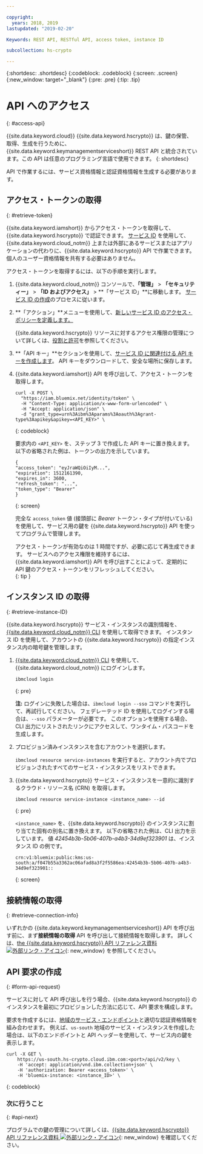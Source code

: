 ```yaml
---

copyright:
  years: 2018, 2019
lastupdated: "2019-02-20"

Keywords: REST API, RESTful API, access token, instance ID

subcollection: hs-crypto

---
```


{:shortdesc: .shortdesc}
{:codeblock: .codeblock}
{:screen: .screen}
{:new_window: target="_blank"}
{:pre: .pre}
{:tip: .tip}

# API へのアクセス
{: #access-api}

{{site.data.keyword.cloud}} {{site.data.keyword.hscrypto}} は、鍵の保管、取得、生成を行うために、{{site.data.keyword.keymanagementserviceshort}} REST API と統合されています。この API は任意のプログラミング言語で使用できます。
{: shortdesc}

API で作業するには、サービス資格情報と認証資格情報を生成する必要があります。

## アクセス・トークンの取得
{: #retrieve-token}

{{site.data.keyword.iamshort}} からアクセス・トークンを取得して、{{site.data.keyword.hscrypto}} で認証できます。 [サービス ID](/docs/iam/serviceid.html#serviceids) を使用して、{{site.data.keyword.cloud_notm}} 上または外部にあるサービスまたはアプリケーションの代わりに、{{site.data.keyword.hscrypto}} API で作業できます。個人のユーザー資格情報を共有する必要はありません。  

<!-- If you want to authenticate with your user credentials, you can retrieve your token by running `ibmcloud iam oauth-tokens` in the [{{site.data.keyword.cloud_notm}} CLI](/docs/cli/index.html#overview).
{: tip} -->

アクセス・トークンを取得するには、以下の手順を実行します。

1. {{site.data.keyword.cloud_notm}} コンソールで、**「管理」** &gt; **「セキュリティー」** &gt; **「ID およびアクセス」** &gt; **「サービス ID」**に移動します。 [サービス ID の作成](/docs/iam/serviceid.html#creating-a-service-id)のプロセスに従います。
2. **「アクション」**メニューを使用して、[新しいサービス ID のアクセス・ポリシーを定義します。](/docs/iam/serviceidaccess.html)

    {{site.data.keyword.hscrypto}} リソースに対するアクセス権限の管理について詳しくは、[役割と許可](/docs/services/hs-crypto/manage-access.html#roles)を参照してください。
3. **「API キー」**セクションを使用して、[サービス ID に関連付ける API キーを作成します](/docs/iam/serviceid_keys.html#serviceidapikeys)。 API キーをダウンロードして、安全な場所に保存します。
4. {{site.data.keyword.iamshort}} API を呼び出して、アクセス・トークンを取得します。

    ```cURL
    curl -X POST \
      "https://iam.bluemix.net/identity/token" \
      -H "Content-Type: application/x-www-form-urlencoded" \
      -H "Accept: application/json" \
      -d "grant_type=urn%3Aibm%3Aparams%3Aoauth%3Agrant-type%3Aapikey&apikey=<API_KEY>" \
    ```
    {: codeblock}

    要求内の `<API_KEY>` を、ステップ 3 で作成した API キーに置き換えます。以下の省略された例は、トークンの出力を示しています。

    ```
    {
    "access_token": "eyJraWQiOiIyM...",
    "expiration": 1512161390,
    "expires_in": 3600,
    "refresh_token": "...",
    "token_type": "Bearer"
    }
    ```
    {: screen}

    完全な `access_token` 値 (接頭部に _Bearer_ トークン・タイプが付いている) を使用して、サービス用の鍵を {{site.data.keyword.hscrypto}} API を使ってプログラムで管理します。

    アクセス・トークンが有効なのは 1 時間ですが、必要に応じて再生成できます。 サービスへのアクセス権限を維持するには、{{site.data.keyword.iamshort}} API を呼び出すことによって、定期的に API 鍵のアクセス・トークンをリフレッシュしてください。   
    {: tip }

## インスタンス ID の取得
{: #retrieve-instance-ID}

{{site.data.keyword.hscrypto}} サービス・インスタンスの識別情報を、[{{site.data.keyword.cloud_notm}} CLI](/docs/cli/index.html#overview) を使用して取得できます。 インスタンス ID を使用して、アカウントの {{site.data.keyword.hscrypto}} の指定インスタンス内の暗号鍵を管理します。

1. [{{site.data.keyword.cloud_notm}} CLI](/docs/cli/index.html#overview) を使用して、{{site.data.keyword.cloud_notm}} にログインします。

    ```sh
    ibmcloud login
    ```
    {: pre}

    **注:** ログインに失敗した場合は、`ibmcloud login --sso` コマンドを実行して、再試行してください。 フェデレーテッド ID を使用してログインする場合は、`--sso` パラメーターが必要です。 このオプションを使用する場合、CLI 出力にリストされたリンクにアクセスして、ワンタイム・パスコードを生成します。

2. プロビジョン済みインスタンスを含むアカウントを選択します。

    `ibmcloud resource service-instances` を実行すると、アカウント内でプロビジョンされたすべてのサービス・インスタンスをリストできます。

3. {{site.data.keyword.hscrypto}} サービス・インスタンスを一意的に識別するクラウド・リソース名 (CRN) を取得します。

    ```sh
    ibmcloud resource service-instance <instance_name> --id
    ```
    {: pre}

    `<instance_name>` を、{{site.data.keyword.hscrypto}} のインスタンスに割り当てた固有の別名に置き換えます。 以下の省略された例は、CLI 出力を示しています。 値 _42454b3b-5b06-407b-a4b3-34d9ef323901_ は、インスタンス ID の例です。

    ```
    crn:v1:bluemix:public:kms:us-south:a/f047b55a3362ac06afad8a3f2f5586ea:42454b3b-5b06-407b-a4b3-34d9ef323901::
    ```
    {: screen}

## 接続情報の取得
{: #retrieve-connection-info}

いずれかの {{site.data.keyword.keymanagementserviceshort}} API を呼び出す前に、まず**接続情報の取得** API を呼び出して接続情報を取得します。 詳しくは、[the {{site.data.keyword.hscrypto}} API リファレンス資料 ![外部リンク・アイコン](../../icons/launch-glyph.svg "外部リンク・アイコン")](https://{DomainName}/apidocs/hs-crypto){: new_window} を参照してください。

## API 要求の作成
{: #form-api-request}

サービスに対して API 呼び出しを行う場合、{{site.data.keyword.hscrypto}} のインスタンスを最初にプロビジョンした方法に応じて、API 要求を構成します。

要求を作成するには、[地域のサービス・エンドポイント](/docs/services/hs-crypto/regions.html)と適切な認証資格情報を組み合わせます。 例えば、`us-south` 地域のサービス・インスタンスを作成した場合は、以下のエンドポイントと API ヘッダーを使用して、サービス内の鍵を表示します。

```cURL
curl -X GET \
    https://us-south.hs-crypto.cloud.ibm.com:<port>/api/v2/key \
    -H 'accept: application/vnd.ibm.collection+json' \
    -H 'authorization: Bearer <access_token>' \
    -H 'bluemix-instance: <instance_ID>' \
```
{: codeblock}

### 次に行うこと
{: #api-next}

プログラムでの鍵の管理について詳しくは、[{{site.data.keyword.hscrypto}} API リファレンス資料 ![外部リンク・アイコン](../../icons/launch-glyph.svg "外部リンク・アイコン")](https://{DomainName}/apidocs/hs-crypto){: new_window} を確認してください。

<!-- To see an example of how keys stored in {{site.data.keyword.hscrypto}} can work to encrypt and decrypt data, [check out the sample app in GitHub ![External link icon](../../icons/launch-glyph.svg "External link icon")](https://github.com/IBM-Bluemix/key-protect-helloworld-python){: new_window}. -->
